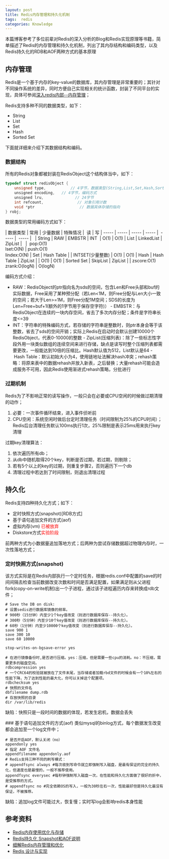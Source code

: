 ```yaml
---
layout: post
title: Redis内存管理和持久化机制
tags:  redis
categories: Knowledge
---
```


本篇博客参考了多位前辈对Redis的深入分析的Blog和Redis实现原理等书籍，简单描述了Redis的内存管理和持久化机制，列出了其内存结构和编码类型，以及Redis持久化的RDB和AOF两种方式的基本原理
<!--more-->

## 内存管理
Redis是一个基于内存的key-value的数据库，其内存管理是非常重要的；其针对不同操作系统的差异，同时方便自己实现相关的统计函数，封装了不同平台的实现，具体可参阅[深入redis内部--内存管理](http://www.cnblogs.com/davidwang456/p/3504563.html)；

Redis支持多种不同的数据类型，如下：
- String
- List
- Set
- Hash
- Sorted Set

下面就详细来介绍下其数据结构和编码。
### 数据结构
所有的Redis对象都被封装在RedisObject这个结构体当中，如下：

```c
typedef struct redisObject {
    unsigned type,           // 4字节，数据类型(String,List,Set,Hash,Sorted Set)
    unsigned encoding,   // 4字节，编码方式
    unsigned lru,              // 24字节
    int refcount,               // 对象引用计数
    void *ptr                    // 数据具体存储的指向
} robj;
```

数据类型的常用编码方式如下：

| 数据类型 | 常用 | 少量数据 | 特殊情况 |  读 | 写
| ----- | ----- | ----- | ----- |  ----- |  ----- |  
| String | RAW | EMBSTR | INT  | O(1) | O(1)
| List | LinkedList | ZipList |   |  pop:O(1)<br/>lset:O(N) | push:O(1)<br/>lindex:O(N)
| Set | Hash Table | | INTSET(少量整数) | O(1) | O(1)
| Hash | Hash Table | ZipList | | O(1) | O(1)
| Sorted Set | SkipList | ZipList | | zscore:O(1)<br/>zrank:O(logN) | O(logN) 

编码方式介绍：

- RAW：RedisObject的ptr指向名为sds的空间，包含Len和Free头部和buf的实际数据，Free采用了某种预分配（若Len<1M，则Free分配与Len大小一致的空间；若大于Len>=1M，则Free分配1M空间；SDS的长度为Len+Free+buf+1(额外的1字节用于保存空字符)）
- EMBSTR：与RedisObject在连续的一块内存空间，省去了多次内存分配；条件是字符串长度<=39
- INT：字符串的特殊编码方式，若存储的字符串是整数时，则ptr本身会等于该整数，省去了sds的空间开销；实际上Redis在启动时会默认创建10000个RedisObject，代表0-10000的整数
- ZipList(压缩列表)：除了一些标志性字段外用一块类似数组的连续空间来进行存储，缺点是读写时整个压缩列表都需要更改，一般能达到10倍的压缩比。Hash默认值为512，List默认是64
- Hash Table：默认初始大小为4，使用链地址法解决hash冲突；rehash策略：将原来表中的数据rehash并放入新表，之后替换；大量rehash可能会造成服务不可用，因此Redis使用渐进式rehash策略，分批进行

### 过期机制
Redis为了不影响正常的读写操作，一般只会在必要或CPU空闲的时候做过期清理的动作；

1. 必要：一次事件循环结束，进入事件侦听前
2. CPU空闲：系统空闲时做后台定时清理任务（时间限制为25%的CPU时间）；Redis后台清理任务默认100ms执行1次，25%限制是表示25ms用来执行key清理

过期key清理算法：

1. 依次遍历所有db；
2. 从db中随机取得20个key，判断是否过期，若过期，则剔除；
3. 若有5个以上的key的过期，则重复步骤2，否则遍历下一个db
4. 清理过程中若达到了时间限制，则退出清理过程

## 持久化
Redis支持四种持久化方式；如下：

- 定时快照方式(snapshot)[RDB方式]
- 基于语句追加文件的方式(aof)
- 虚拟内存(vm) <font color="red">已被放弃</font>
- Diskstore方式<font color="red">实验阶段</font>

前两种方式为小数据量追加落地方式；后两种为尝试存储数据超过物理内存时，一次性落地方式；

### 定时快照方式(snapshot)
该方式实际是在Redis内部执行一个定时任务，根据redis.conf中配置的save的时间间隔去检查当前数据改变次数和时间是否满足配置，如果满足则从父进程fork(copy-on-write机制)出一个子进程，通过该子进程遍历内存来转换成rdb文件；

```
# Save the DB on disk:
# 设置sedis进行数据库镜像的频率。
# 900秒（15分钟）内至少1个key值改变（则进行数据库保存--持久化）。
# 300秒（5分钟）内至少10个key值改变（则进行数据库保存--持久化）。
# 60秒（1分钟）内至少10000个key值改变（则进行数据库保存--持久化）。
save 900 1
save 300 10
save 60 10000
 
stop-writes-on-bgsave-error yes

# 在进行镜像备份时,是否进行压缩。yes：压缩，但是需要一些cpu的消耗。no：不压缩，需要更多的磁盘空间。
rdbcompression yes
# 一个CRC64的校验就被放在了文件末尾，当存储或者加载rbd文件的时候会有一个10%左右的性能下降，为了达到性能的最大化，你可以关掉这个配置项。
rdbchecksum yes
# 快照的文件名
dbfilename dump.rdb
# 存放快照的目录
dir /var/lib/redis 
```

缺陷：快照只是一段时间的数据的体现，若发生宕机，数据会丢失

### 基于语句追加文件的方式(aof)
类似mysql的binlog方式，每个数据发生改变都会追加至一个log文件中；

```
# 是否开启AOF，默认关闭（no）
appendonly yes
# 指定 AOF 文件名
appendfilename appendonly.aof
# Redis支持三种不同的刷写模式：
# appendfsync always #每次收到写命令就立即强制写入磁盘，是最有保证的完全的持久化，但速度也是最慢的，一般不推荐使用。
appendfsync everysec #每秒钟强制写入磁盘一次，在性能和持久化方面做了很好的折中，是受推荐的方式。
# appendfsync no #完全依赖OS的写入，一般为30秒左右一次，性能最好但是持久化最没有保证，不被推荐。
```

缺陷：追加log文件可能过大，恢复慢；实时写log会影响redis本身性能

## 参考资料
- [Redis内存使用优化与存储](http://www.infoq.com/cn/articles/tq-redis-memory-usage-optimization-storage)
- [Redis持久化 Snapshot和AOF说明](http://www.cnblogs.com/zhoujinyi/archive/2013/05/26/3098508.html)
- [细解Redis内存管理和优化](https://yq.aliyun.com/articles/67122)
- [Redis 设计与实现](http://redisbook.com/)